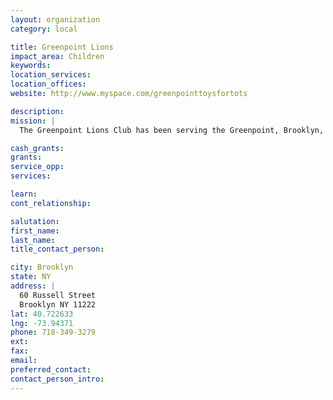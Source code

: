 ```yaml
---
layout: organization
category: local

title: Greenpoint Lions
impact_area: Children
keywords: 
location_services: 
location_offices: 
website: http://www.myspace.com/greenpointtoysfortots

description: 
mission: |
  The Greenpoint Lions Club has been serving the Greenpoint, Brooklyn, community for over 60 years. For the past eighteen years we have sponsored a fund raising event on the first or second Saturday of December. The proceeds from this event are earmarked for youth and their families- in-need for the holidays and throughout the year. During the past fifteen years, the Lions Club has been able to purchase toys and winter coats to be distributed during the Christmas season. The gifts are distributed through the St. Vincent De Paul society of St. Anthony's Church. Throughout the year the Lions are called upon to assist in the purchase of eyeglasses, coats and specific needs of youth and families under emergency situations. The number of youth served has grown over the years from about 100 to over 400 in 2004. The Lions motto is, "We serve", and we are hoping you will assist in our efforts.

cash_grants: 
grants: 
service_opp: 
services: 

learn: 
cont_relationship: 

salutation: 
first_name: 
last_name: 
title_contact_person: 

city: Brooklyn
state: NY
address: |
  60 Russell Street  
  Brooklyn NY 11222
lat: 40.722633
lng: -73.94371
phone: 718-349-3279
ext: 
fax: 
email: 
preferred_contact: 
contact_person_intro: 
---
```

